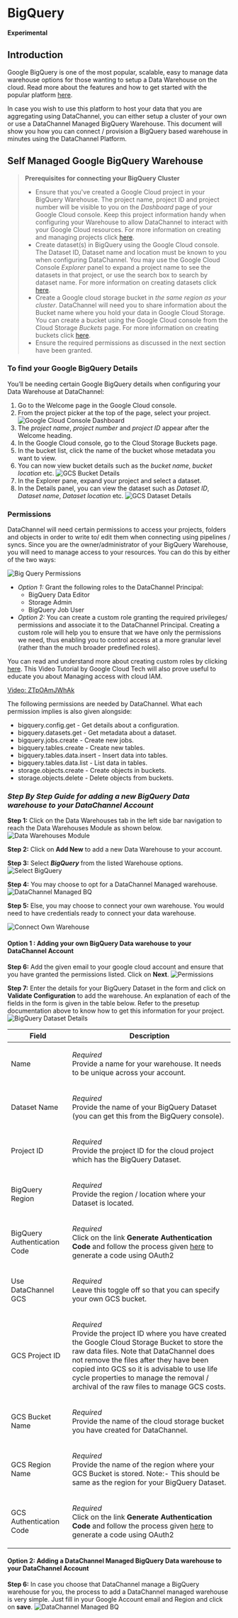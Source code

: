 # BigQuery

**Experimental**

## Introduction

Google BigQuery is one of the most popular, scalable, easy to manage data warehouse options for those wanting to setup a Data Warehouse on the cloud. Read more about the features and how to get started with the popular platform [here](https://cloud.google.com/bigquery/docs).

In case you wish to use this platform to host your data that you are aggregating using DataChannel, you can either setup a cluster of your own or use a DataChannel Managed BigQuery Warehouse. This document will show you how you can connect / provision a BigQuery based warehouse in minutes using the DataChannel Platform.

## Self Managed Google BigQuery Warehouse

> **Prerequisites for connecting your BigQuery Cluster**
>
> * Ensure that you've created a Google Cloud project in your BigQuery Warehouse. The project name, project ID and project number will be visible to you on the _Dashboard_ page of your Google Cloud console. Keep this project information handy when configuring your Warehouse to allow DataChannel to interact with your Google Cloud resources. For more information on creating and managing projects click [here](https://cloud.google.com/resource-manager/docs/creating-managing-projects).
> * Create dataset(s) in BigQuery using the Google Cloud console. The Dataset ID, Dataset name and location must be known to you when configuring DataChannel. You may use the Google Cloud Console _Explorer_ panel to expand a project name to see the datasets in that project, or use the search box to search by dataset name. For more information on creating datasets click [here](https://cloud.google.com/bigquery/docs/datasets).
> * Create a Google cloud storage bucket in _the same region as your cluster_. DataChannel will need you to share information about the Bucket name where you hold your data in Google Cloud Storage. You can create a bucket using the Google Cloud console from the Cloud Storage _Buckets_ page. For more information on creating buckets click [here](https://cloud.google.com/storage/docs/discover-object-storage-console).
> * Ensure the required permissions as discussed in the next section have been granted.

### To find your Google BigQuery Details

You’ll be needing certain Google BigQuery details when configuring your Data Warehouse at DataChannel:

1. Go to the Welcome page in the Google Cloud console.
2. From the project picker at the top of the page, select your project. ![Google Cloud Console Dashboard](../images/google-cloud-console-dashboard.png)
3. The _project name_, _project number_ and _project ID_ appear after the Welcome heading.
4. In the Google Cloud console, go to the Cloud Storage Buckets page.
5. In the bucket list, click the name of the bucket whose metadata you want to view.
6. You can now view bucket details such as the _bucket name_, _bucket location_ etc. ![GCS Bucket Details](../images/gcs-bucket-details.png)
7. In the Explorer pane, expand your project and select a dataset.
8. In the Details panel, you can view the dataset such as _Dataset ID_, _Dataset name_, _Dataset location_ etc. ![GCS Dataset Details](../images/gcs-dataset-details.png)

### Permissions

DataChannel will need certain permissions to access your projects, folders and objects in order to write to/ edit them when connecting using pipelines / syncs. Since you are the owner/administrator of your BigQuery Warehouse, you will need to manage access to your resources. You can do this by either of the two ways:

![Big Query Permissions](../images/big-query-permissions-6.png)

* _Option 1:_ Grant the following roles to the DataChannel Principal:
  * BigQuery Data Editor
  * Storage Admin
  * BigQuery Job User
* _Option 2:_ You can create a custom role granting the required privileges/ permissions and associate it to the DataChannel Principal. Creating a custom role will help you to ensure that we have only the permissions we need, thus enabling you to control access at a more granular level (rather than the much broader predefined roles).

You can read and understand more about creating custom roles by clicking [here](https://cloud.google.com/iam/docs/creating-custom-roles). This Video Tutorial by Google Cloud Tech will also prove useful to educate you about Managing access with cloud IAM.

[Video: ZTpOAmJWhAk](https://www.youtube.com/watch?v=ZTpOAmJWhAk)

The following permissions are needed by DataChannel. What each permission implies is also given alongside:

* bigquery.config.get - Get details about a configuration.
* bigquery.datasets.get - Get metadata about a dataset.
* bigquery.jobs.create - Create new jobs.
* bigquery.tables.create - Create new tables.
* bigquery.tables.data.insert - Insert data into tables.
* bigquery.tables.data.list - List data in tables.
* storage.objects.create - Create objects in buckets.
* storage.objects.delete - Delete objects from buckets.

### _Step By Step Guide for adding a new BigQuery Data warehouse to your DataChannel Account_

**Step 1:** Click on the Data Warehouses tab in the left side bar navigation to reach the Data Warehouses Module as shown below. ![Data Warehouses Module](../images/destinations-1.png)

**Step 2:** Click on **Add New** to add a new Data Warehouse to your account.

**Step 3:** Select _**BigQuery**_ from the listed Warehouse options. ![Select BigQuery](../images/destinations-bq-step3.png)

**Step 4:** You may choose to opt for a DataChannel Managed warehouse. ![DataChannel Managed BQ](../images/dc-managed-bq-1.png)

**Step 5:** Else, you may choose to connect your own warehouse. You would need to have credentials ready to connect your data warehouse.

![Connect Own Warehouse](../images/destinations-bq-own.png)

#### Option 1 : Adding your own BigQuery Data warehouse to your DataChannel Account

**Step 6:** Add the given email to your google cloud account and ensure that you have granted the permissions listed. Click on **Next**. ![Permissions](../images/destinations-bq-permissions.png)

**Step 7:** Enter the details for your BigQuery Dataset in the form and click on **Validate Configuration** to add the warehouse. An explanation of each of the fields in the form is given in the table below. Refer to the presetup documentation above to know how to get this information for your project. ![BigQuery Dataset Details](../images/destinations-bq-step7.png)

| Field                        | Description                                                                                                                                                                                                                                                                                                                                        |
| ---------------------------- | -------------------------------------------------------------------------------------------------------------------------------------------------------------------------------------------------------------------------------------------------------------------------------------------------------------------------------------------------- |
| Name                         | <p><em>Required</em><br>Provide a name for your warehouse. It needs to be unique across your account.</p>                                                                                                                                                                                                                                          |
| Dataset Name                 | <p><em>Required</em><br>Provide the name of your BigQuery Dataset (you can get this from the BigQuery console).</p>                                                                                                                                                                                                                                |
| Project ID                   | <p><em>Required</em><br>Provide the project ID for the cloud project which has the BigQuery Dataset.</p>                                                                                                                                                                                                                                           |
| BigQuery Region              | <p><em>Required</em><br>Provide the region / location where your Dataset is located.</p>                                                                                                                                                                                                                                                           |
| BigQuery Authentication Code | <p><em>Required</em><br>Click on the link <strong>Generate Authentication Code</strong> and follow the process given <a href="set-up:authentication.adoc">here</a> to generate a code using OAuth2</p>                                                                                                                                             |
| Use DataChannel GCS          | <p><em>Required</em><br>Leave this toggle off so that you can specify your own GCS bucket.</p>                                                                                                                                                                                                                                                     |
| GCS Project ID               | <p><em>Required</em><br>Provide the project ID where you have created the Google Cloud Storage Bucket to store the raw data files. Note that DataChannel does not remove the files after they have been copied into GCS so it is advisable to use life cycle properties to manage the removal / archival of the raw files to manage GCS costs.</p> |
| GCS Bucket Name              | <p><em>Required</em><br>Provide the name of the cloud storage bucket you have created for DataChannel.</p>                                                                                                                                                                                                                                         |
| GCS Region Name              | <p><em>Required</em><br>Provide the name of the region where your GCS Bucket is stored. Note:- This should be same as the region for your BigQuery Dataset.</p>                                                                                                                                                                                    |
| GCS Authentication Code      | <p><em>Required</em><br>Click on the link <strong>Generate Authentication Code</strong> and follow the process given <a href="set-up:authentication.adoc">here</a> to generate a code using OAuth2</p>                                                                                                                                             |

#### Option 2: Adding a DataChannel Managed BigQuery Data warehouse to your DataChannel Account

**Step 6:** In case you choose that DataChannel manage a BigQuery warehouse for you, the process to add a DataChannel managed warehouse is very simple. Just fill in your Google Account email and Region and click on **save**. ![DataChannel Managed BQ](../images/destinations-bq-dc.png)